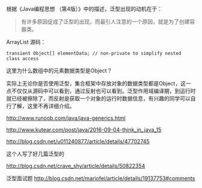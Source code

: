 根据《Java编程思想 （第4版）》中的描述，泛型出现的动机在于：

>有许多原因促成了泛型的出现，而最引人注意的一个原因，就是为了创建容器类。

ArrayList 源码：

	transient Object[] elementData; // non-private to simplify nested class access  
        
这里为什么数组中的元素数据类型是Object？

实际上无论你是否使用泛型，集合框架中存放对象的数据类型都是Object，这一点不仅仅从源码中可以看到，通过反射也可以看到。泛型作用域编译期，到运行时就已经被擦除了，而反射是获取一个对象的运行时数据信息，有兴趣的同学可以自行了解，这里不再详细介绍。

http://www.runoob.com/java/java-generics.html

http://www.kutear.com/post/java/2016-09-04-think_in_java_15

http://blog.csdn.net/u011240877/article/details/47702745

这个人写了好几篇泛型的

http://blog.csdn.net/crave_shy/article/details/50822354

泛型面试题
http://blog.csdn.net/mariofei/article/details/19137753#comments